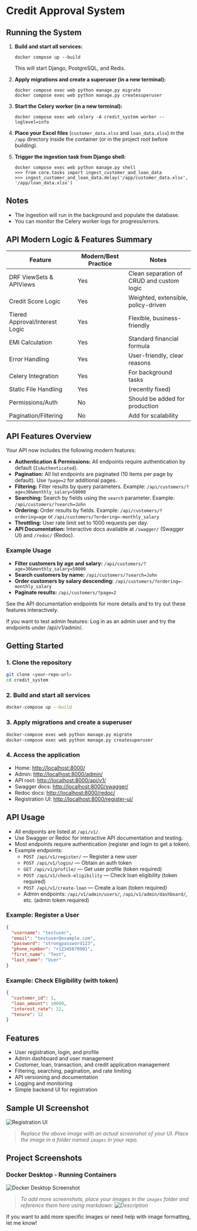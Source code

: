 # Credit Approval System

## Running the System

1. **Build and start all services:**
   ```
   docker compose up --build
   ```
   This will start Django, PostgreSQL, and Redis.

2. **Apply migrations and create a superuser (in a new terminal):**
   ```
   docker compose exec web python manage.py migrate
   docker compose exec web python manage.py createsuperuser
   ```

3. **Start the Celery worker (in a new terminal):**
   ```
   docker compose exec web celery -A credit_system worker --loglevel=info
   ```

4. **Place your Excel files** (`customer_data.xlsx` and `loan_data.xlsx`) in the `/app` directory inside the container (or in the project root before building).

5. **Trigger the ingestion task from Django shell:**
   ```
   docker compose exec web python manage.py shell
   >>> from core.tasks import ingest_customer_and_loan_data
   >>> ingest_customer_and_loan_data.delay('/app/customer_data.xlsx', '/app/loan_data.xlsx')
   ```

## Notes
- The ingestion will run in the background and populate the database.
- You can monitor the Celery worker logs for progress/errors. 

## API Modern Logic & Features Summary

| Feature                        | Modern/Best Practice | Notes                                      |
|--------------------------------|---------------------|--------------------------------------------|
| DRF ViewSets & APIViews         | Yes                 | Clean separation of CRUD and custom logic  |
| Credit Score Logic              | Yes                 | Weighted, extensible, policy-driven        |
| Tiered Approval/Interest Logic  | Yes                 | Flexible, business-friendly                |
| EMI Calculation                 | Yes                 | Standard financial formula                 |
| Error Handling                  | Yes                 | User-friendly, clear reasons               |
| Celery Integration              | Yes                 | For background tasks                       |
| Static File Handling            | Yes                 | (recently fixed)                           |
| Permissions/Auth                | No                  | Should be added for production             |
| Pagination/Filtering            | No                  | Add for scalability                        | 

## API Features Overview

Your API now includes the following modern features:

- **Authentication & Permissions:** All endpoints require authentication by default (`IsAuthenticated`).
- **Pagination:** All list endpoints are paginated (10 items per page by default). Use `?page=2` for additional pages.
- **Filtering:** Filter results by query parameters. Example: `/api/customers/?age=30&monthly_salary=50000`
- **Searching:** Search by fields using the `search` parameter. Example: `/api/customers/?search=John`
- **Ordering:** Order results by fields. Example: `/api/customers/?ordering=age` or `/api/customers/?ordering=-monthly_salary`
- **Throttling:** User rate limit set to 1000 requests per day.
- **API Documentation:** Interactive docs available at `/swagger/` (Swagger UI) and `/redoc/` (Redoc).

### Example Usage

- **Filter customers by age and salary:**
  `/api/customers/?age=30&monthly_salary=50000`
- **Search customers by name:**
  `/api/customers/?search=John`
- **Order customers by salary descending:**
  `/api/customers/?ordering=-monthly_salary`
- **Paginate results:**
  `/api/customers/?page=2`

See the API documentation endpoints for more details and to try out these features interactively. 


If you want to test admin features:
Log in as an admin user and try the endpoints under /api/v1/admin/.

## Getting Started

### 1. Clone the repository
```sh
git clone <your-repo-url>
cd credit_system
```

### 2. Build and start all services
```sh
docker-compose up --build
```

### 3. Apply migrations and create a superuser
```sh
docker-compose exec web python manage.py migrate
docker-compose exec web python manage.py createsuperuser
```

### 4. Access the application
- Home: [http://localhost:8000/](http://localhost:8000/)
- Admin: [http://localhost:8000/admin/](http://localhost:8000/admin/)
- API root: [http://localhost:8000/api/v1/](http://localhost:8000/api/v1/)
- Swagger docs: [http://localhost:8000/swagger/](http://localhost:8000/swagger/)
- Redoc docs: [http://localhost:8000/redoc/](http://localhost:8000/redoc/)
- Registration UI: [http://localhost:8000/register-ui/](http://localhost:8000/register-ui/)


## API Usage

- All endpoints are listed at `/api/v1/`.
- Use Swagger or Redoc for interactive API documentation and testing.
- Most endpoints require authentication (register and login to get a token).
- Example endpoints:
  - `POST /api/v1/register/` — Register a new user
  - `POST /api/v1/login/` — Obtain an auth token
  - `GET /api/v1/profile/` — Get user profile (token required)
  - `POST /api/v1/check-eligibility` — Check loan eligibility (token required)
  - `POST /api/v1/create-loan` — Create a loan (token required)
  - Admin endpoints: `/api/v1/admin/users/`, `/api/v1/admin/dashboard/`, etc. (admin token required)

### Example: Register a User
```json
{
  "username": "testuser",
  "email": "testuser@example.com",
  "password": "strongpassword123",
  "phone_number": "+12345678901",
  "first_name": "Test",
  "last_name": "User"
}
```

### Example: Check Eligibility (with token)
```json
{
  "customer_id": 1,
  "loan_amount": 10000,
  "interest_rate": 12,
  "tenure": 12
}
```

## Features
- User registration, login, and profile
- Admin dashboard and user management
- Customer, loan, transaction, and credit application management
- Filtering, searching, pagination, and rate limiting
- API versioning and documentation
- Logging and monitoring
- Simple backend UI for registration

## Sample UI Screenshot
![Registration UI](images/register_ui_sample.png)

> _Replace the above image with an actual screenshot of your UI. Place the image in a folder named `images` in your repo._

## Project Screenshots

### Docker Desktop - Running Containers
![Docker Desktop Screenshot](images/docker_desktop_screenshot.png)

> _To add more screenshots, place your images in the `images` folder and reference them here using markdown: ![Description](images/your_image.png)_

If you want to add more specific images or need help with image formatting, let me know!